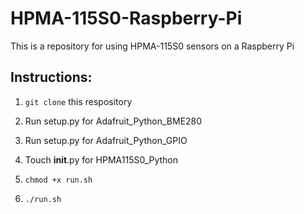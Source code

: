 # HPMA-115S0-Raspberry-Pi
This is a repository for using HPMA-115S0 sensors on a Raspberry Pi


## Instructions:

1. `git clone` this respository

2. Run setup.py for Adafruit_Python_BME280

3. Run setup.py for Adafruit_Python_GPIO

4. Touch __init__.py for HPMA115S0_Python

5. `chmod +x run.sh`

6. `./run.sh`

